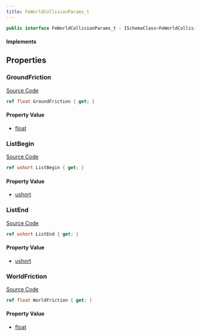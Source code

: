 ```yaml
---
title: FeWorldCollisionParams_t
---
```


```csharp
public interface FeWorldCollisionParams_t : ISchemaClass<FeWorldCollisionParams_t>, ISchemaField, ISchemaClass, INativeHandle
```

#### Implements

## Properties

### GroundFriction

[Source Code](https://github.com/swiftly-solution/swiftlys2/blob/beta/managed/src/SwiftlyS2.Generated/Schemas/Interfaces/FeWorldCollisionParams_t.cs#L18)

```csharp
ref float GroundFriction { get; }
```

#### Property Value

- [float](https://learn.microsoft.com/dotnet/api/system.single)

### ListBegin

[Source Code](https://github.com/swiftly-solution/swiftlys2/blob/beta/managed/src/SwiftlyS2.Generated/Schemas/Interfaces/FeWorldCollisionParams_t.cs#L20)

```csharp
ref ushort ListBegin { get; }
```

#### Property Value

- [ushort](https://learn.microsoft.com/dotnet/api/system.uint16)

### ListEnd

[Source Code](https://github.com/swiftly-solution/swiftlys2/blob/beta/managed/src/SwiftlyS2.Generated/Schemas/Interfaces/FeWorldCollisionParams_t.cs#L22)

```csharp
ref ushort ListEnd { get; }
```

#### Property Value

- [ushort](https://learn.microsoft.com/dotnet/api/system.uint16)

### WorldFriction

[Source Code](https://github.com/swiftly-solution/swiftlys2/blob/beta/managed/src/SwiftlyS2.Generated/Schemas/Interfaces/FeWorldCollisionParams_t.cs#L16)

```csharp
ref float WorldFriction { get; }
```

#### Property Value

- [float](https://learn.microsoft.com/dotnet/api/system.single)

